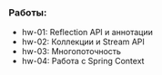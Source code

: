 ### Работы:
- hw-01: Reflection API и аннотации
- hw-02: Коллекции и Stream API
- hw-03: Многопоточность
- hw-04: Работа с Spring Context

